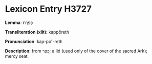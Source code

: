 # Lexicon Entry H3727

**Lemma**: כַּפֹּרֶת

**Transliteration (xlit)**: kappôreth

**Pronunciation**: kap-po'-reth

**Description**:
from כָּפַר; a lid (used only of the cover of the sacred Ark); mercy seat.
